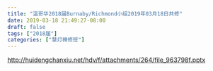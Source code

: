 ```yaml
---
title: "温哥华2018届Burnaby/Richmond小组2019年03月18日共修"
date: 2019-03-18 21:49:27-08:00
draft: false
tags: ["2018届"]
categories: ["慧灯禅修班"]
---
```

http://huidengchanxiu.net/hdv/f/attachments/264/file_963798f.pptx
